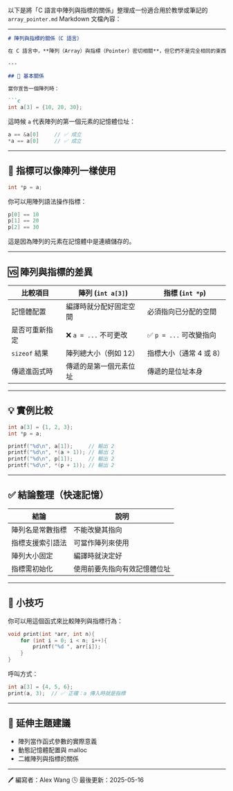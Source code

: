 以下是將「C 語言中陣列與指標的關係」整理成一份適合用於教學或筆記的 `array_pointer.md` Markdown 文檔內容：

---

````markdown
# 陣列與指標的關係（C 語言）

在 C 語言中，**陣列（Array）與指標（Pointer）密切相關**，但它們不是完全相同的東西。本文件將說明兩者的關係、差異與應用。

---

## 📘 基本關係

當你宣告一個陣列時：

```c
int a[3] = {10, 20, 30};
````

這時候 `a` 代表陣列的第一個元素的記憶體位址：

```c
a == &a[0]     // ✅ 成立
*a == a[0]     // ✅ 成立
```

---

## 🎯 指標可以像陣列一樣使用

```c
int *p = a;
```

你可以用陣列語法操作指標：

```c
p[0] == 10
p[1] == 20
p[2] == 30
```

這是因為陣列的元素在記憶體中是連續儲存的。

---

## 🆚 陣列與指標的差異

| 比較項目        | 陣列 (`int a[3]`)  | 指標 (`int *p`)     |
| ----------- | ---------------- | ----------------- |
| 記憶體配置       | 編譯時就分配好固定空間      | 必須指向已分配的空間        |
| 是否可重新指定     | ❌ `a = ...` 不可更改 | ✅ `p = ...` 可改變指向 |
| `sizeof` 結果 | 陣列總大小（例如 12）     | 指標大小（通常 4 或 8）    |
| 傳遞進函式時      | 傳遞的是第一個元素位址      | 傳遞的是位址本身          |

---

## 💡 實例比較

```c
int a[3] = {1, 2, 3};
int *p = a;

printf("%d\n", a[1]);     // 輸出 2
printf("%d\n", *(a + 1)); // 輸出 2
printf("%d\n", p[1]);     // 輸出 2
printf("%d\n", *(p + 1)); // 輸出 2
```

---

## ✅ 結論整理（快速記憶）

| 結論       | 說明             |
| -------- | -------------- |
| 陣列名是常數指標 | 不能改變其指向        |
| 指標支援索引語法 | 可當作陣列來使用       |
| 陣列大小固定   | 編譯時就決定好        |
| 指標需初始化   | 使用前要先指向有效記憶體位址 |

---

## 📌 小技巧

你可以用這個函式來比較陣列與指標行為：

```c
void print(int *arr, int n){
    for (int i = 0; i < n; i++){
        printf("%d ", arr[i]);
    }
}
```

呼叫方式：

```c
int a[3] = {4, 5, 6};
print(a, 3);  // ✅ 正確：a 傳入時就是指標
```

---

## 📎 延伸主題建議

* 陣列當作函式參數的實際意義
* 動態記憶體配置與 malloc
* 二維陣列與指標的關係

---

🖊️ 編寫者：Alex Wang
🕓 最後更新：2025-05-16

```


